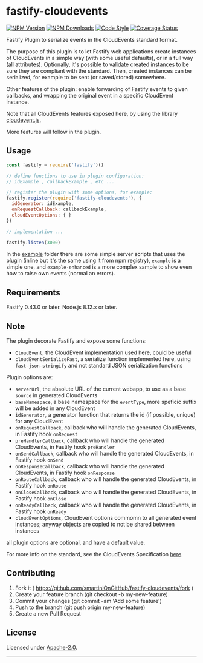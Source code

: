 # fastify-cloudevents

  [![NPM Version](https://img.shields.io/npm/v/fastify-cloudevents.svg?style=flat)](https://npmjs.org/package/fastify-cloudevents/)
  [![NPM Downloads](https://img.shields.io/npm/dm/fastify-cloudevents.svg?style=flat)](https://npmjs.org/package/fastify-cloudevents/)
  [![Code Style](https://img.shields.io/badge/code%20style-standard-brightgreen.svg?style=flat)](http://standardjs.com/)
  [![Coverage Status](https://coveralls.io/repos/github/smartiniOnGitHub/fastify-cloudevents/badge.svg?branch=master)](https://coveralls.io/github/smartiniOnGitHub/fastify-cloudevents/?branch=master)

Fastify Plugin to serialize events in the CloudEvents standard format.

The purpose of this plugin is to let Fastify web applications create instances of CloudEvents in a simple way (with some useful defaults), or in a full way (all attributes).
Optionally, it's possible to validate created instances to be sure they are compliant with the standard.
Then, created instances can be serialized, for example to be sent (or saved/stored) somewhere.

Other features of the plugin: enable forwarding of Fastify events to given callbacks, and wrapping the original event in a specific CloudEvent instance.


Note that all CloudEvents features exposed here, by using the library [cloudevent.js](https://npmjs.org/package/cloudevent.js/).

More features will follow in the plugin.


## Usage

```js
const fastify = require('fastify')()

// define functions to use in plugin configuration:
// idExample , callbackExample , etc ...

// register the plugin with some options, for example:
fastify.register(require('fastify-cloudevents'), {
  idGenerator: idExample,
  onRequestCallback: callbackExample,
  cloudEventOptions: { }
})

// implementation ...

fastify.listen(3000)
```

In the [example](./example/) folder there are some simple server scripts
that uses the plugin (inline but it's the same using it from npm registry),
`example` is a simple one, and `example-enhanced` is a more complex sample
to show even how to raise own events (normal an errors).


## Requirements

Fastify 0.43.0 or later.
Node.js 8.12.x or later.


## Note

The plugin decorate Fastify and expose some functions:
- `CloudEvent`, the CloudEvent implementation used here, could be useful
- `cloudEventSerializeFast`, a serialize function implemented here, using `fast-json-stringify` and not standard JSON serialization functions

Plugin options are:
- `serverUrl`, the absolute URL of the current webapp, to use as a base `source` in generated CloudEvents
- `baseNamespace`, a base namespace for the `eventType`, more speficic suffix will be added in any CloudEvent
- `idGenerator`, a generator function that returns the id (if possible, unique) for any CloudEvent
- `onRequestCallback`, callback who will handle the generated CloudEvents, in Fastify hook `onRequest`
- `preHandlerCallback`, callback who will handle the generated CloudEvents, in Fastify hook `preHandler`
- `onSendCallback`, callback who will handle the generated CloudEvents, in Fastify hook `onSend`
- `onResponseCallback`, callback who will handle the generated CloudEvents, in Fastify hook `onResponse`
- `onRouteCallback`, callback who will handle the generated CloudEvents, in Fastify hook `onRoute`
- `onCloseCallback`, callback who will handle the generated CloudEvents, in Fastify hook `onClose`
- `onReadyCallback`, callback who will handle the generated CloudEvents, in Fastify hook `onReady`
- `cloudEventOptions`, CloudEvent options commomn to all generated event instances; anyway objects are copied to not be shared between instances

all plugin options are optional, and have a default value.


For more info on the standard, see the CloudEvents Specification [here](https://github.com/cloudevents/spec).


## Contributing

1. Fork it ( https://github.com/smartiniOnGitHub/fastify-cloudevents/fork )
2. Create your feature branch (git checkout -b my-new-feature)
3. Commit your changes (git commit -am 'Add some feature')
4. Push to the branch (git push origin my-new-feature)
5. Create a new Pull Request


## License

Licensed under [Apache-2.0](./LICENSE).

----

